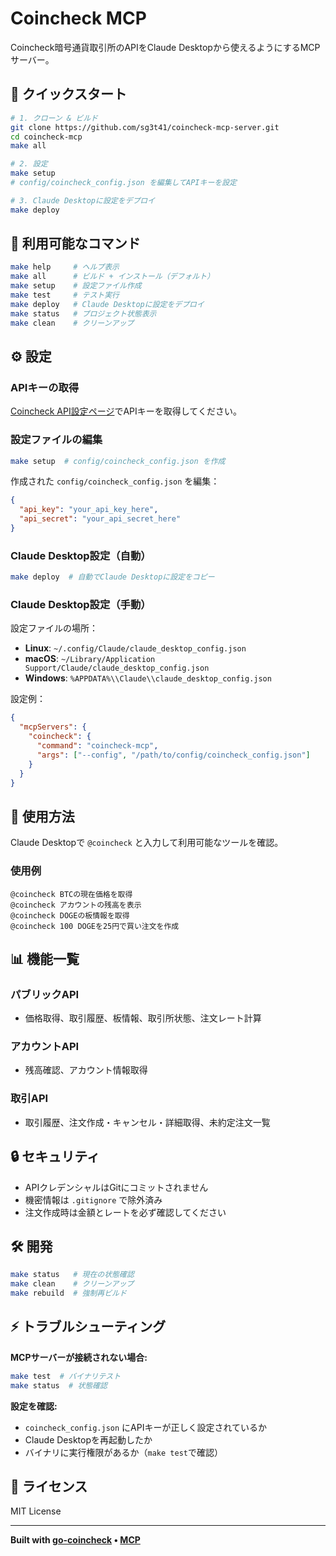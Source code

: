 # Coincheck MCP

Coincheck暗号通貨取引所のAPIをClaude Desktopから使えるようにするMCPサーバー。

## 🚀 クイックスタート

```bash
# 1. クローン & ビルド
git clone https://github.com/sg3t41/coincheck-mcp-server.git
cd coincheck-mcp
make all

# 2. 設定
make setup
# config/coincheck_config.json を編集してAPIキーを設定

# 3. Claude Desktopに設定をデプロイ
make deploy
```

## 🔧 利用可能なコマンド

```bash
make help     # ヘルプ表示
make all      # ビルド + インストール（デフォルト）
make setup    # 設定ファイル作成
make test     # テスト実行
make deploy   # Claude Desktopに設定をデプロイ
make status   # プロジェクト状態表示
make clean    # クリーンアップ
```

## ⚙️ 設定

### APIキーの取得
[Coincheck API設定ページ](https://coincheck.com/ja/exchange/api_settings)でAPIキーを取得してください。

### 設定ファイルの編集
```bash
make setup  # config/coincheck_config.json を作成
```

作成された `config/coincheck_config.json` を編集：
```json
{
  "api_key": "your_api_key_here",
  "api_secret": "your_api_secret_here"
}
```

### Claude Desktop設定（自動）
```bash
make deploy  # 自動でClaude Desktopに設定をコピー
```

### Claude Desktop設定（手動）
設定ファイルの場所：
- **Linux**: `~/.config/Claude/claude_desktop_config.json`
- **macOS**: `~/Library/Application Support/Claude/claude_desktop_config.json`
- **Windows**: `%APPDATA%\\Claude\\claude_desktop_config.json`

設定例：
```json
{
  "mcpServers": {
    "coincheck": {
      "command": "coincheck-mcp",
      "args": ["--config", "/path/to/config/coincheck_config.json"]
    }
  }
}
```

## 🎯 使用方法

Claude Desktopで `@coincheck` と入力して利用可能なツールを確認。

### 使用例
```
@coincheck BTCの現在価格を取得
@coincheck アカウントの残高を表示
@coincheck DOGEの板情報を取得
@coincheck 100 DOGEを25円で買い注文を作成
```

## 📊 機能一覧

### パブリックAPI
- 価格取得、取引履歴、板情報、取引所状態、注文レート計算

### アカウントAPI
- 残高確認、アカウント情報取得

### 取引API
- 取引履歴、注文作成・キャンセル・詳細取得、未約定注文一覧

## 🔒 セキュリティ

- APIクレデンシャルはGitにコミットされません
- 機密情報は `.gitignore` で除外済み
- 注文作成時は金額とレートを必ず確認してください

## 🛠️ 開発

```bash
make status   # 現在の状態確認
make clean    # クリーンアップ
make rebuild  # 強制再ビルド
```

## ⚡ トラブルシューティング

**MCPサーバーが接続されない場合:**
```bash
make test  # バイナリテスト
make status  # 状態確認
```

**設定を確認:**
- `coincheck_config.json` にAPIキーが正しく設定されているか
- Claude Desktopを再起動したか
- バイナリに実行権限があるか（`make test`で確認）

## 📄 ライセンス

MIT License

---

**Built with [go-coincheck](https://github.com/sg3t41/go-coincheck) • [MCP](https://modelcontextprotocol.io/)**
